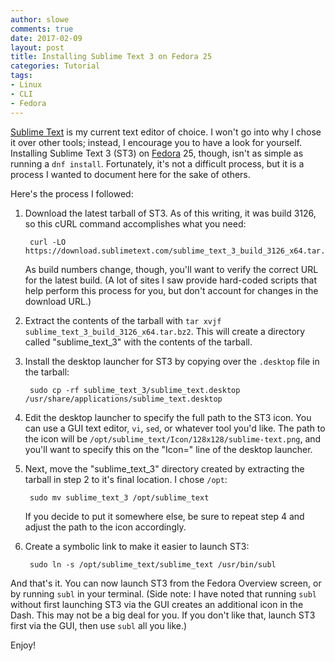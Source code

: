 ```yaml
---
author: slowe
comments: true
date: 2017-02-09
layout: post
title: Installing Sublime Text 3 on Fedora 25
categories: Tutorial
tags:
- Linux
- CLI
- Fedora
---
```


[Sublime Text][link-1] is my current text editor of choice. I won't go into why I chose it over other tools; instead, I encourage you to have a look for yourself. Installing Sublime Text 3 (ST3) on [Fedora][link-2] 25, though, isn't as simple as running a `dnf install`. Fortunately, it's not a difficult process, but it is a process I wanted to document here for the sake of others.

Here's the process I followed:

1. Download the latest tarball of ST3. As of this writing, it was build 3126, so this cURL command accomplishes what you need:

        curl -LO https://download.sublimetext.com/sublime_text_3_build_3126_x64.tar.bz2

    As build numbers change, though, you'll want to verify the correct URL for the latest build. (A lot of sites I saw provide hard-coded scripts that help perform this process for you, but don't account for changes in the download URL.)

2. Extract the contents of the tarball with `tar xvjf sublime_text_3_build_3126_x64.tar.bz2`. This will create a directory called "sublime_text_3" with the contents of the tarball.

3. Install the desktop launcher for ST3 by copying over the `.desktop` file in the tarball:

        sudo cp -rf sublime_text_3/sublime_text.desktop /usr/share/applications/sublime_text.desktop

4. Edit the desktop launcher to specify the full path to the ST3 icon. You can use a GUI text editor, `vi`, `sed`, or whatever tool you'd like. The path to the icon will be `/opt/sublime_text/Icon/128x128/sublime-text.png`, and you'll want to specify this on the "Icon=" line of the desktop launcher.

5. Next, move the "sublime_text_3" directory created by extracting the tarball in step 2 to it's final location. I chose `/opt`:

        sudo mv sublime_text_3 /opt/sublime_text

    If you decide to put it somewhere else, be sure to repeat step 4 and adjust the path to the icon accordingly.

6. Create a symbolic link to make it easier to launch ST3:

        sudo ln -s /opt/sublime_text/sublime_text /usr/bin/subl

And that's it. You can now launch ST3 from the Fedora Overview screen, or by running `subl` in your terminal. (Side note: I have noted that running `subl` without first launching ST3 via the GUI creates an additional icon in the Dash. This may not be a big deal for you. If you don't like that, launch ST3 first via the GUI, then use `subl` all you like.)

Enjoy!



[link-1]: http://www.sublimetext.com/
[link-2]: https://getfedora.org/
